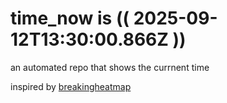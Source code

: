 # time_now is (( 2025-09-12T13:30:00.866Z ))

an automated repo that shows the currnent time

inspired by [breakingheatmap](https://github.com/breakingheatmap/breakingheatmap)